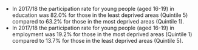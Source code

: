 * In 2017/18 the participation rate for young people (aged 16-19) in education was 82.0% for those in the least deprived areas (Quintile 5) compared to 63.2% for those in the most deprived areas (Quintile 1).
* In 2017/18 the participation rate for young people (aged 16-19) in employment was 19.2% for those in the most deprived areas (Quintile 1) compared to 13.7% for those in the least deprived areas (Quintile 5).
